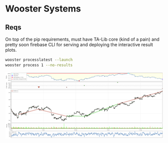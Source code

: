 # Wooster Systems

## Reqs

On top of the pip requirements, must have TA-Lib core (kind of a pain) and pretty soon firebase CLI for serving and deploying the interactive result plots.


```bash
wooster processlatest --launch
wooster process 1 --no-results 
```

![plot-preview](readme-content/plot_preview.PNG)
